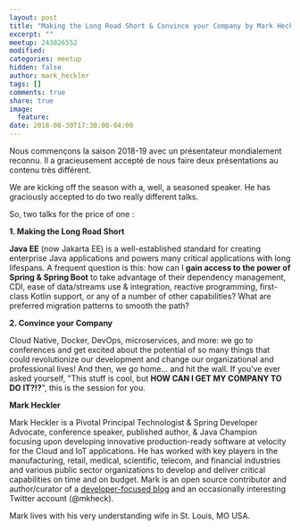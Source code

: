 ```yaml
---
layout: post
title: "Making the Long Road Short & Convince your Company by Mark Heckler"
excerpt: ""
meetup: 243826552
modified:
categories: meetup
hidden: false
author: mark_heckler
tags: []
comments: true
share: true
image:
  feature:
date: 2018-08-30T17:30:00-04:00
---
```


Nous commençons la saison 2018-19 avec un présentateur mondialement reconnu. Il a gracieusement accepté de nous faire
deux présentations au contenu très différent.

We are kicking off the season with a, well, a seasoned speaker. He has graciously accepted to do two really different talks.
 
So, two talks for the price of one :

__1. Making the Long Road Short__

**Java EE** (now Jakarta EE) is a well-established standard for creating enterprise Java applications and powers many critical applications with long lifespans. A frequent question is this: how can I **gain access to the power of Spring & Spring Boot** to take advantage of their dependency management, CDI, ease of data/streams use & integration, reactive programming, first-class Kotlin support, or any of a number of other capabilities? What are preferred migration patterns to smooth the path?

__2. Convince your Company__

Cloud Native, Docker, DevOps, microservices, and more: we go to conferences and get excited about the potential of so many things that could revolutionize our development and change our organizational and professional lives! And then, we go home... ​and hit the wall. If you’ve ever asked yourself, "This stuff is cool, but **HOW CAN I GET MY COMPANY TO DO IT?!?**", this is the session for you.

__Mark Heckler__

Mark Heckler is a Pivotal Principal Technologist & Spring Developer Advocate, conference speaker, published author, & Java Champion focusing upon developing innovative production-ready software at velocity for the Cloud and IoT applications. He has worked with key players in the manufacturing, retail, medical, scientific, telecom, and financial industries and various public sector organizations to develop and deliver critical capabilities on time and on budget. Mark is an open source contributor and author/curator of a [developer-focused blog](https://www.thehecklers.com) and an occasionally interesting Twitter account (@mkheck).

Mark lives with his very understanding wife in St. Louis, MO USA.
